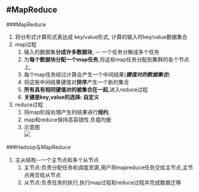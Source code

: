 #MapReduce
---

###MapReduce
1. 将分布式计算形式表达成 key/value形式, 计算的输入时key/value数据集合 
2. map过程
	1. 输入的数据集**分成许多数据块**, -- 一个任务分解成多个任务
	2. 为**每个数据块分配一个map任务**,将这些map任务分配到集群的各个节点上,
	3. 每个map任务经过计算会产生一个中间结果(***键值对的数据集合***)
	4. 将这些中间结果键值对**排序**产生一个新的集合
	5. **所有具有相同键值对的被集合在一起**,进入reduce过程
	6. **关键是key,value的选择: 自定义**
3. reduce过程
	1. 将map阶段处理产生的结果进行**规约**,
	2. map和reduce保持高容错性.负载均衡
	3. 示意图<br>![](http://i.imgur.com/pUTroVa.jpg)

###Hadoop与MapReduce
1. 主从结构--一个主节点和多个从节点
	1. 主节点:负责分配任务和调度资源,用户将mapreduce任务交给主节点,主节点再交给从节点
	2. 从节点:负责任务的执行,执行map过程和reduce过程并完成数据迁移